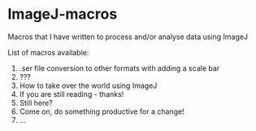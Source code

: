 # ImageJ-macros
Macros that I have written to process and/or analyse data using ImageJ

List of macros available:
  1. .ser file conversion to other formats with adding a scale bar
  2. ???
  3. How to take over the world using ImageJ
  4. If you are still reading - thanks!
  5. Still here?
  6. Come on, do something productive for a change!
  7. ...
